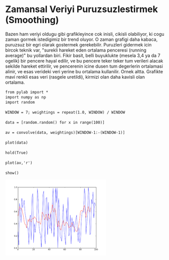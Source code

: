 # Zamansal Veriyi Puruzsuzlestirmek (Smoothing)

Bazen ham veriyi oldugu gibi grafikleyince cok inisli, cikisli
olabiliyor, ki cogu zaman gormek istedigimiz bir trend oluyor. O zaman
grafigi daha kabaca, puruzsuz bir egri olarak gostermek
gerekebilir. Puruzleri gidermek icin bircok teknik var, "surekli
hareket eden ortalama penceresi (running average)" bu yollardan
biri. Fikir basit, belli buyuklukte (mesela 3,4 ya da 7 ogelik) bir
pencere hayal edilir, ve bu pencere teker teker tum verileri alacak
sekilde hareket ettirilir, ve pencerenin icine dusen tum degerlerin
ortalamasi alinir, ve esas verideki veri yerine bu ortalama
kullanilir. Ornek altta. Grafikte mavi renkli esas veri (rasgele
uretildi), kirmizi olan daha kavisli olan ortalama.

```
from pylab import *
import numpy as np
import random

WINDOW = 7; weightings = repeat(1.0, WINDOW) / WINDOW

data = [random.random() for x in range(100)]

av = convolve(data, weightings)[WINDOW-1:-(WINDOW-1)]

plot(data)

hold(True)

plot(av,'r')

show()
```

![](av.png)


